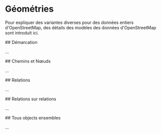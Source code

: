 Géométries
==========

Pour expliquer des variantes diverses pour des données entiers d'OpenStreetMap,
des détails des modèles des données d'OpenStreetMap sont introduit ici.

<a name="scope"/>
## Démarcation

...
<!--
Die Datentypen sind bereits im [passenden Abschnitt der Einleitung](../preface/osm_data_model.md) eingeführt worden.
Sie sollten hier also bereits mit Nodes, Ways und Relations vertraut sein.

Diese können auf verschiedene Weise dargestellt werden; Ausgabeformate wie JSON oder XML erläutert der Abschnitt [Datenformate](../targets/formats.md).
Ebenfalls dort wird darauf eingegangen, welche Detailgrade hinsichtlich Struktur, Geometrie, Tags, Versionen und Attributierung möglich sind.

Hier geht es darum, wie das Vervollständigen von Ways und Relationen im Hinblick auf die Bounding-Boxen diesen eine nutzbare Geometrie verschafft.
-->

<a name="nodes_ways"/>
## Chemins et Nœuds

...
<!--
Bei Nodes ist eine nutzbare Geometrie einfach zu bekommen:
Alle Ausgabemodi außer `out ids` und `out tags` haben per Definition die Koordinaten der Nodes dabei.

Bei der Kombination mit Ways gibt es dagegen bereits mehrere Möglichkeiten je nach Situation:
Im einfachsten Fall kann ihr Programm ergänzende Koordinaten an den Ways verarbeiten.
Sie können sich den Unterschied z.b. in Overpass Turbo veranschaulichen,
indem Sie die Resultate der beiden nachfolgenden Abfragen im Tab _Data_ (oben rechts) vergleichen:
[Ohne Koordinaten](https://overpass-turbo.eu/?lat=51.4775&lon=0.0&zoom=16&Q=way%2851%2E477%2C%2D0%2E001%2C51%2E478%2C0%2E001%29%3B%0Aout%3B)

    way(51.477,-0.001,51.478,0.001);
    out;

und [mit Koordinaten](https://overpass-turbo.eu/?lat=51.4775&lon=0.0&zoom=16&Q=way%2851%2E477%2C%2D0%2E001%2C51%2E478%2C0%2E001%29%3B%0Aout%20geom%3B)

    way(51.477,-0.001,51.478,0.001);
    out geom;

Im originalen Datenmodell von OpenStreetMap sind an Ways jedoch keine Koordinaten vorgesehen.
Die Ways haben ja bereits Verweise auf Ids von Nodes.
Daher gibt es auch nach wie vor Programme, die Koordinaten an Ways nicht verarbeiten können.
Für diese gibt es zwei Abstufungen, die Geometrie auf traditionellem Weg mitzuliefern.

Einen möglichst geringen Extra-Aufwand an Daten zieht es nach sich, nur die Koordinaten der Nodes anzufordern.
Das Kommando `node(w)` fordert nach der Ausgabe der Ways an, die in den Ways referenzierten Nodes zu finden;
der Modus `out skel` reduziert den Datenumfang auf die Koordinaten pur; der Zusatz `qt` spart den Aufwand für das Sortieren der Ausgabe: [(Link)](https://overpass-turbo.eu/?lat=51.4775&lon=0.0&zoom=16&Q=way%2851%2E477%2C%2D0%2E001%2C51%2E478%2C0%2E001%29%3B%0Aout%20qt%3B%0A%3E%3B%0Aout%20skel%20qt%3B)

    way(51.477,-0.001,51.478,0.001);
    out qt;
    node(w);
    out skel qt;

Ich empfehle wiederum, sich die Ausgabe im Tab _Data_ oben rechts anzuschauen.
Die Nodes sieht man erst, wenn man herunterscrollt.

Das ist zwar schon näher am originalen Datenmodell,
aber es gibt Programme, die auch damit noch nicht zurechtkommen.
Es gibt die Konvention, Nodes strikt vor Ways und die Elemente untereinander nach Id zu sortieren.
Dann müssen wir die Nodes ergänzend zu den Ways laden, bevor wir etwas ausgeben;
dies leistet das Idiom `(._; node(w););` bestehend aus den drei Kommandos `._`, `node(w)` und `(...)`: [(Link)](https://overpass-turbo.eu/?lat=51.4775&lon=0.0&zoom=16&Q=way%2851%2E477%2C%2D0%2E001%2C51%2E478%2C0%2E001%29%3B%0A%28%2E%5F%3B%20%3E%3B%29%3B%0Aout%3B)

    way(51.477,-0.001,51.478,0.001);
    (._; node(w););
    out;

Nodes und Ways gemeinsam erläutern wir im finalen Abschnitt.
-->

<a name="rels"/>
## Relations

...
<!--
Wie schon bei Ways ist der einfachere Fall im Umgang mit Relationen,
dass das Zielprogramm integrierte Geometrie direkt auswerten kann.
Dazu nocheinmal den passenden Direktvergleich:
[Ohne Koordinaten](https://overpass-turbo.eu/?lat=51.4775&lon=0.0&zoom=16&Q=relation%2851%2E477%2C%2D0%2E001%2C51%2E478%2C0%2E001%29%3B%0Aout%3B)

    relation(51.477,-0.001,51.478,0.001);
    out;

und [mit Koordinaten](https://overpass-turbo.eu/?lat=51.4775&lon=0.0&zoom=16&Q=relation%2851%2E477%2C%2D0%2E001%2C51%2E478%2C0%2E001%29%3B%0Aout%20geom%3B)

    relation(51.477,-0.001,51.478,0.001);
    out geom;

Im Gegensatz zu Ways werden die Daten um eine Größenordnung mehr:
Es liegt daran, dass wir in der Variante ohne Koordinaten von Ways nur die Id sehen,
während tatsächlich jeder Way aus mehreren Nodes besteht und damit entsprechend viele Koordinaten hat.

Relations mit überwiegend Ways als Member sind auch der Regelfall.
Es gibt daher den im Absatz _Ausgabebegrenzung_ auf [Bounding-Boxen](bbox.md#crop) beschriebenen Mechanismus,
die zu liefernde Geometrie auf eine Bounding Box einzuschränken: [(Link)](https://overpass-turbo.eu/?lat=51.4775&lon=0.0&zoom=16&Q=relation%2851%2E477%2C%2D0%2E001%2C51%2E478%2C0%2E001%29%3B%0Aout%20geom%28%7B%7Bbbox%7D%7D%29%3B)

    relation(51.477,-0.001,51.478,0.001);
    out geom({{bbox}});

Auch für Relationen sind jedoch im originalen Datenmodell von OpenStreetMap keine Koordinaten vorgehesen.
Für Programme, die das originale Datenmodell benötigen, gibt es zunächst wieder zwei Abstufungen.
Möglichst nur die Koordinaten bekommt man, indem man die Relationen ausgibt und dann ihre Referenzen auflöst.
Das benötigt zwei Pfade, da Relationen einerseits Nodes als Member haben können,
andererseits Ways und diese wiederum Nodes als Member.
Insgesamt müssten wir dazu vier Kommandos benutzen.
Weil es aber ein so häufiger Fall ist, gibt es dafür ein besonders kurzes Sammelkommando `>`: [(Link)](https://overpass-turbo.eu/?lat=51.4775&lon=0.0&zoom=16&Q=relation%2851%2E477%2C%2D0%2E001%2C51%2E478%2C0%2E001%29%3B%0Aout%20qt%3B%0A%3E%3B%0Aout%20skel%20qt%3B)

    relation(51.477,-0.001,51.478,0.001);
    out qt;
    >;
    out skel qt;

Gegenüber der vorhergehenden Ausgabe hat sich die Datenmenge etwa verdoppelt,
da immer Verweis und Verweisziel enthalten sein müssen.

Die ganz kompatible Variante erfordert noch mehr Datenaufwand.
Diese bildet das Idiom `(._; >;);` aus den drei Kommandos `._`, `>` und `(...)`: [(Link)](https://overpass-turbo.eu/?lat=51.4775&lon=0.0&zoom=16&Q=relation%2851%2E477%2C%2D0%2E001%2C51%2E478%2C0%2E001%29%3B%0A%28%2E%5F%3B%20%3E%3B%29%3B%0Aout%3B)

    relation(51.477,-0.001,51.478,0.001);
    (._; >;);
    out;

Gibt es eine Lösung, um auch hier die Menge erhaltener Koordinaten auf die Bounding-Box zu beschränken?
Da eine Relation in einer Bounding-Box enthalten ist,
wenn mindestens eines ihrer Member in der Bounding-Box enthalten ist,
können wir dies erreichen,
indem wir nach den Membern fragen und zu den Relationen auflösen.
Hier hilft das Kommando `<`:
es ist eine Abkürzung, um alle Ways und Relationen zu finden,
die die vorgegebenen Nodes oder Ways als Member haben.
Wir suchen also nach allen Nodes und Ways in der Bounding-Box.
Dann behalten wir diese per Kommando `._` und suchen alle Relationen,
die diese als Member haben: [(Link)](https://overpass-turbo.eu/?lat=51.4775&lon=0.0&zoom=16&Q=%28%20node%2851%2E477%2C%2D0%2E001%2C51%2E478%2C0%2E001%29%3B%0A%20%20way%2851%2E477%2C%2D0%2E001%2C51%2E478%2C0%2E001%29%3B%20%29%3B%0A%28%2E%5F%3B%20%3C%3B%29%3B%0Aout%3B)

    ( node(51.477,-0.001,51.478,0.001);
      way(51.477,-0.001,51.478,0.001); );
    (._; <;);
    out;

Die Member der Relation erkennt man an der abweichenden Farbe in der Anzeige.
Noch besser findet man die Relation in der Anzeige _Daten_.

Die meisten Member der Relationen laden wir also gar nicht, sondern nur die in der Bounding-Box befindlichen.
Diese Abfrage ist nicht ganz praxistauglich, da wir zu den Ways nicht alle benutzten Nodes laden.
Eine vollständige Fassung gibt es unten im Abschnitt _Alles zusammen_.
-->

<a name="rels_on_rels"/>
## Relations sur relations

...
<!--
Um das Problem mit Relationen auf Relationen vorzuführen,
müssen wir die Bounding-Box nicht einmal besonders vergrößern.
Wir starten mit der Abfrage von oben ohne Relatione auf Relationen: [(Link)](https://overpass-turbo.eu/?lat=51.4775&lon=0.0&zoom=16&Q=relation%2851%2E47%2C%2D0%2E01%2C51%2E48%2C0%2E01%29%3B%0A%28%2E%5F%3B%20%3E%3B%29%3B%0Aout%3B)

    relation(51.47,-0.01,51.48,0.01);
    (._; >;);
    out;

Jetzt ersetzen wir die Auflösung ab den Relationen abwärts durch

* eine Rückwärtsauflösung auf Relationen von Relationen
* die vollständige Vorwärtsauflösung der gefundenen Relationen bis zu den Koordinaten

Dies sind die Kommandos `rel(br)` und `>>`: [(Link)](https://overpass-turbo.eu/?lat=51.4775&lon=0.0&zoom=16&Q=relation%2851%2E47%2C%2D0%2E01%2C51%2E48%2C0%2E01%29%3B%0A%28%20rel%28br%29%3B%20%3E%3E%3B%29%3B%0Aout%3B)

    relation(51.47,-0.01,51.48,0.01);
    ( rel(br); >>;);
    out;

Je nach System wird dies ihren Browser verlangsamen oder eine Warnmeldung produzieren.
Wir haben eine Ecke im Vorort Greenwich gewollt und tatsächlich Daten aus fast ganz London bezogen,
da es eine Sammelrelation _Quietways_ gibt.
Da hat die sowieso schon große Datenmenge wiederum vervielfacht.

Selbst wenn es hier irgendwann keine Sammelrelation mehr geben sollte,
wie dies auch für unsere Testregion mit etwa hundert Metern Kantenlänge gilt:
Wollen Sie ernsthaft Ihre Anwendung dafür anfällig machen,
dass sie nicht mehr funktioniert,
sobald irgendein ein unbedarfter Mapper im Zielgebiet eine oder mehrere Sammelrelationen anlegt?

Daher rate ich recht dringend davon ab, mit Relationen auf Relationen zu arbeiten.
Die Datenstruktur schafft das Risiko,
ungewollt sehr große Datenmengen miteinander zu verbinden.

Wenn man unbedingt Relationen auf Relationen verarbeiten will,
dann ist eine eher beherrschbare Lösung,
nur die Relationen zu laden,
aber keine Vorwärtsauflösung mehr durchzuführen.
Dazu ergänzen wir die letzte Abfrage aus dem Absatz _Relationen_ um die Rückwärtsauflösung `rel(br)`: [(Link)](https://overpass-turbo.eu/?lat=51.4775&lon=0.0&zoom=16&Q=%28%20node%2851%2E47%2C%2D0%2E01%2C51%2E48%2C0%2E01%29%3B%0A%20%20way%2851%2E47%2C%2D0%2E01%2C51%2E48%2C0%2E01%29%3B%20%29%3B%0A%28%2E%5F%3B%20%3C%3B%20rel%28br%29%3B%20%29%3B%0Aout%3B)

    ( node(51.47,-0.01,51.48,0.01);
      way(51.47,-0.01,51.48,0.01); );
    (._; <; rel(br); );
    out;
-->

<a name="full"/>
## Tous objects ensembles

...
<!--
Wir stellen hier die am ehesten sinnvollen Varianten zusammen.

Wenn Ihr Zielprogramm mit Koordinaten am Objekt umgehen kann,
dann können Sie alle Nodes, Ways und Relations in der Bounding Box komplett wie folgt bekommen: [(Link)](https://overpass-turbo.eu/?lat=51.4775&lon=0.0&zoom=16&Q=%28%20node%2851%2E477%2C%2D0%2E001%2C51%2E478%2C0%2E001%29%3B%0A%20%20way%2851%2E477%2C%2D0%2E001%2C51%2E478%2C0%2E001%29%3B%20%29%3B%0Aout%20geom%20qt%3B%0A%3C%3B%0Aout%20qt%3B)

    ( node(51.477,-0.001,51.478,0.001);
      way(51.477,-0.001,51.478,0.001); );
    out geom qt;
    <;
    out qt;

Dies sammelt

* alle Nodes in der Bounding-Box (Selektion Zeile 1, Ausgabe Zeile 3)
* alle Ways in der Bounding-Box, auch solche, die die Bounding Box nur ohne Node durchschneiden (Selektion Zeile 2, Ausgabe Zeil 3)
* alle Relationen, die mindestens eine Node oder Way in der Bounding-Box als Member haben, ohne eigenständige Geometrie (Selektion Zeile 4, Ausgabe Zeile 5)

Die gleichen Daten ganz ohne Relationen erhalten Sie, wenn Sie nur die Zeilen 1 bis 3 als Abfrage verwenden.

Relationen auf Relationen erhalten Sie, wenn Sie Zeile 4 durch die Sammlung von Relationen und Relationen auf Relationen ergänzen: [(Link)](https://overpass-turbo.eu/?lat=51.4775&lon=0.0&zoom=16&Q=%28%20node%2851%2E47%2C%2D0%2E01%2C51%2E48%2C0%2E01%29%3B%0A%20%20way%2851%2E47%2C%2D0%2E01%2C51%2E48%2C0%2E01%29%3B%20%29%3B%0Aout%20geom%20qt%3B%0A%28%20%3C%3B%20rel%28br%29%3B%20%29%3B%0Aout%20qt%3B)

    ( node(51.47,-0.01,51.48,0.01);
      way(51.47,-0.01,51.48,0.01); );
    out geom qt;
    ( <; rel(br); );
    out qt;

Alternativ können Sie die Daten auch im strikt traditionellen Format mit Sortierung nach Eleementtypen und nur indirekter Geometrie ausgeben.
Dies erfordert insbesondere, die Vorwärtsauflösung der Ways, um alle Nodes für die Geometrie zu bekommen.
Dann müssen wir das Kommando `<` durch eine präzisere Variante ersetzen,
da sonst das Kommando `<` Wege an den hinzugefügen Nodes aufsammelt.
Die erste Variante wird dann zu: [(Link)](https://overpass-turbo.eu/?lat=51.4775&lon=0.0&zoom=16&Q=%28%20node%2851%2E47%2C%2D0%2E01%2C51%2E48%2C0%2E01%29%3B%0A%20%20way%2851%2E47%2C%2D0%2E01%2C51%2E48%2C0%2E01%29%3B%20%29%3B%0A%28%20%2E%5F%3B%0A%20%20%28%0A%20%20%20%20rel%28bn%29%2D%3E%2Ea%3B%0A%20%20%20%20rel%28bw%29%2D%3E%2Ea%3B%0A%20%20%29%3B%20%29%3B%0A%28%20%2E%5F%3B%0A%20%20node%28w%29%3B%20%29%3B%0Aout%3B)

    ( node(51.47,-0.01,51.48,0.01);
      way(51.47,-0.01,51.48,0.01); );
    ( ._;
      (
        rel(bn)->.a;
        rel(bw)->.a;
      ); );
    ( ._;
      node(w); );
    out;

Hier sind Zeilen 3 bis 7 für die Relationen zuständig.
Ohne Zeilen 4 bis 8, aber mit Zeilen 9 bis 11 für die Vervollständigung der Ways und die Ausgabe
erhält man dann nur Nodes und Ways.

Umgekehrt können Relationen auf Relationen gesammelt werden,
indem Zeile 7 entsprechend durch die neue Zeile 8 ergänzt wird: [(Link)](https://overpass-turbo.eu/?lat=51.4775&lon=0.0&zoom=16&Q=%28%20node%2851%2E47%2C%2D0%2E01%2C51%2E48%2C0%2E01%29%3B%0A%20%20way%2851%2E47%2C%2D0%2E01%2C51%2E48%2C0%2E01%29%3B%20%29%3B%0A%28%20%2E%5F%3B%0A%20%20%28%0A%20%20%20%20rel%28bn%29%2D%3E%2Ea%3B%0A%20%20%20%20rel%28bw%29%2D%3E%2Ea%3B%0A%20%20%29%3B%0A%20%20rel%28br%29%3B%20%29%3B%0A%28%20%2E%5F%3B%0A%20%20node%28w%29%3B%20%29%3B%0Aout%3B)

    ( node(51.47,-0.01,51.48,0.01);
      way(51.47,-0.01,51.48,0.01); );
    ( ._;
      (
        rel(bn)->.a;
        rel(bw)->.a;
      );
      rel(br); );
    ( ._;
      node(w); );
    out;

Weitere Varianten existieren,
auch wenn sie eher historische Bedeutung haben.
Zwei stellen wir im [nächsten Unterkapitel](map_apis.md) vor.
-->
